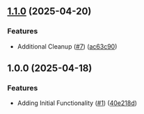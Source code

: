 ## [1.1.0](https://github.com/incutonez/satisfactory-manager/compare/v1.0.0...v1.1.0) (2025-04-20)

### Features

* Additional Cleanup ([#7](https://github.com/incutonez/satisfactory-manager/issues/7)) ([ac63c90](https://github.com/incutonez/satisfactory-manager/commit/ac63c90fb221932c86b99d0b1ba88d718d1f6c06))

## 1.0.0 (2025-04-18)

### Features

* Adding Initial Functionality ([#1](https://github.com/incutonez/satisfactory-manager/issues/1)) ([40e218d](https://github.com/incutonez/satisfactory-manager/commit/40e218d74478be9b21a6dcd11046c895b61aa3d9))
